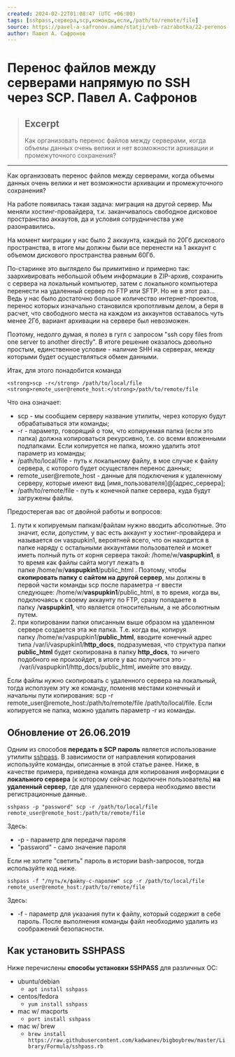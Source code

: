 ```yaml
---
created: 2024-02-22T01:08:47 (UTC +06:00)
tags: [sshpass,сервера,scp,команды,если,/path/to/remote/file]
source: https://pavel-a-safronov.name/statji/veb-razrabotka/22-perenos-fajlov-mezhdu-serverami-napryamuyu-po-ssh-cherez-scp
author: Павел А. Сафронов
---
```


# Перенос файлов между серверами напрямую по SSH через SCP. Павел А. Сафронов

> ## Excerpt
> <p>Как организовать перенос файлов между серверами, когда объемы данных очень велики и нет возможности архивации и промежуточного сохранения?</p>

---
Как организовать перенос файлов между серверами, когда объемы данных очень велики и нет возможности архивации и промежуточного сохранения?

На работе появилась такая задача: миграция на другой сервер. Мы меняли хостинг-провайдера, т.к. заканчивалось свободное дисковое пространство аккаутов, да и условия сотрудничества уже разонравились.

На момент миграции у нас было 2 аккаунта, каждый по 20Гб дискового пространства, в итоге мы должны были все перенести на 1 аккаунт с объемом дискового пространства равным 60Гб.

По-старинке это выглядело бы примитивно и примерно так: заархивировать небольшой объем информации в ZIP-архив, сохранить с сервера на локальный компьютер, затем с локального компьютера перенести на удаленный сервер по FTP или SFTP. Но не в этот раз... Ведь у нас было достаточно большое количество интернет-проектов, перенос которых изначально становился кропотливым делом, а беря в расчет, что свободного места на каждом из аккаунтов оставалось чуть менее 2Гб, вариант архивации на сервере был невозможен.

Поэтому, недолго думая, я полез в гугл с запросом "ssh copy files from one server to another directly". В итоге решение оказалось довольно простым, единственное условие - наличие SHH на серверах, между которыми будет осуществляться обмен данными.

Итак, для этого понадобится команда 

```
<strong>scp -r</strong> /path/to/local/file <strong>remote_user@remote_host:</strong>/path/to/remote/file
```

Что она означает:

-   scp - мы сообщаем серверу название утилиты, через которую будут обрабатываться эти команды;
-   \-r - параметр, говорящий о том, что копируемая папка (если это папка) должна копироваться рекурсивно, т.е. со всеми вложенными подпапками. Если копируется не папка, можно удалить этот параметр из команды;
-   /path/to/local/file - путь к локальному файлу, в мое случае к файлу сервера, с которого будет осуществлен перенос данных;
-   remote\_user@remote\_host - данные для подключения к удаленному серверу, которые имеют вид \[имя\_пользователя\]@\[адрес\_сервера\];
-   /path/to/remote/file - путь к конечной папке сервера, куда будут загружены файлы.

Предостерегая вас от двойной работы и вопросов:

1.  пути к копируемым папкам/файлам нужно вводить абсолютные. Это значит, если, допустим, у вас есть аккаунт у хостинг-провайдера и называется он vaspupkin1, вероятней всего, что он находится в папке наряду с остальными аккаунтами пользователей и может иметь полный путь от корня сервера такой: /home/w/**vaspupkin1**, в то время как файлы сайта могут лежать в папке /home/w/**vaspupkin1**/public\_html . Поэтому, чтобы **скопировать папку с сайтом на другой сервер**, мы должны в первой части команды scp после параметра \-r ввести следующее: /home/w/**vaspupkin1**/public\_html, в то время, когда вы, подключаясь к своему аккаунту по FTP, сразу попадаете в папку /**vaspupkin1**, что является относительным, а не абсолютным путем.
2.  при копировании папки описанным выше образом на удаленном сервере создается эта же папка. Т.е. когда вы, копируя папку /home/w/vaspupkin1/**public\_html**, вводите конечный адрес типа /var/i/vaspupkin1/**http\_docs**, подразумевая, что структура папки **public\_html** будет скопирована в папку **http\_docs**, то ничего подобного не произойдет, в итоге у вас получится это - /var/i/vaspupkin1/http\_docs/public\_html, имейте это ввиду.

Если файлы нужно скопировать с удаленного сервера на локальный, тогда исползуем эту же команду, поменяв местами конечный и начальны пути копирования: scp -r remote\_user@remote\_host:/path/to/remote/file /path/to/local/file. Если копируется не папка, можно удалить параметр \-r из команды.

## Обновление от 26.06.2019

Одним из способов **передать в SCP пароль** является использование утилиты [sshpass](http://sshpass.sourceforge.net/). В зависимости от направления копирования используйте команды, описанные в этой статье ранее. Ниже, в качестве примера, приведена команда для копирования информации **с локального сервера** (к которому сейчас подключен пользователь) **на удаленный сервер**, где для удаленного сервера необходимо ввести регистрационные данные.

```
sshpass -p "password" scp -r /path/to/local/file remote_user@remote_host:/path/to/remote/file
```

Здесь:

-   \-p - параметр для передачи пароля
-   "password" - само значение пароля

Если не хотите "светить" пароль в истории bash-запросов, тогда используйте код ниже.

```
sshpass -f "/путь/к/файлу-с-паролем" scp -r /path/to/local/file remote_user@remote_host:/path/to/remote/file
```

Здесь:

-   \-f - параметр для указания пути к файлу, который содержит в себе пароль. После выполнения команды файл необходимо удалить из соображений безопасности.

## Как установить SSHPASS

Ниже перечислены **способы установки SSHPASS** для различных ОС:

-   ubuntu/debian
    -   `apt install sshpass`
-   centos/fedora
    -   `yum install sshpass`
-   mac w/ macports
    -   `port install sshpass`
-   mac w/ brew
    -   `brew install https://raw.githubusercontent.com/kadwanev/bigboybrew/master/Library/Formula/sshpass.rb`
